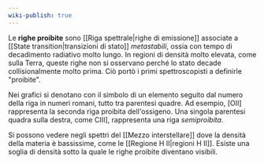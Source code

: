 ```yaml
---
wiki-publish: true
---
```

Le **righe proibite** sono [[Riga spettrale|righe di emissione]] associate a [[State transition|transizioni di stato]] *metastabili*, ossia con tempo di decadimento radiativo molto lungo. In regioni di densità molto elevata, come sulla Terra, queste righe non si osservano perché lo stato decade collisionalmente molto prima. Ciò portò i primi spettroscopisti a definirle "proibite".

Nei grafici si denotano con il simbolo di un elemento seguito dal numero della riga in numeri romani, tutto tra parentesi quadre. Ad esempio, \[OII\] rappresenta la seconda riga proibita dell'ossigeno. Una singola parentesi quadra sulla destra, come CIII], rappresenta una riga *semiproibita*.

Si possono vedere negli spettri del [[Mezzo interstellare]] dove la densità della materia è bassissime, come le [[Regione H II|regioni H II]]. Esiste una soglia di densità sotto la quale le righe proibite diventano visibili.